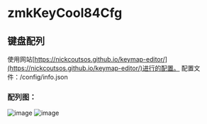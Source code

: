 ﻿# zmkKeyCool84Cfg
 
## 键盘配列
使用网站[https://nickcoutsos.github.io/keymap-editor/](https://nickcoutsos.github.io/keymap-editor/)进行的配置。
配置文件：/config/info.json
### 配列图：
![image](https://user-images.githubusercontent.com/72786149/227497373-3f8cb775-9632-439c-805b-0a35897c5ffc.png)
![image](https://user-images.githubusercontent.com/72786149/227497437-1a073cfb-2dd3-45f7-b49b-f7dc4bae3810.png)
